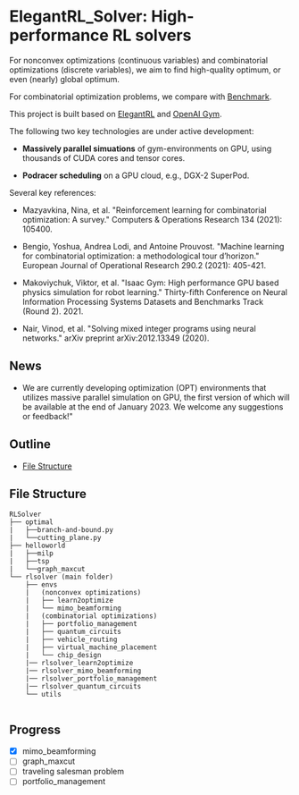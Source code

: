 # ElegantRL_Solver: High-performance RL solvers

For nonconvex optimizations (continuous variables) and combinatorial optimizations (discrete variables), we aim to find high-quality optimum, or even (nearly) global optimum.

For combinatorial optimization problems, we compare with [Benchmark](http://plato.asu.edu/bench.html).

This project is built based on [ElegantRL](https://github.com/AI4Finance-Foundation/ElegantRL) and [OpenAI Gym](https://github.com/openai/gym).

The following two key technologies are under active development: 

- **Massively parallel simuations** of gym-environments on GPU, using thousands of CUDA cores and tensor cores.

- **Podracer scheduling** on a GPU cloud, e.g., DGX-2 SuperPod.

Several key references:

- Mazyavkina, Nina, et al. "Reinforcement learning for combinatorial optimization: A survey." Computers & Operations Research 134 (2021): 105400.

- Bengio, Yoshua, Andrea Lodi, and Antoine Prouvost. "Machine learning for combinatorial optimization: a methodological tour d’horizon." European Journal of Operational Research 290.2 (2021): 405-421.

- Makoviychuk, Viktor, et al. "Isaac Gym: High performance GPU based physics simulation for robot learning." Thirty-fifth Conference on Neural Information Processing Systems Datasets and Benchmarks Track (Round 2). 2021.

- Nair, Vinod, et al. "Solving mixed integer programs using neural networks." arXiv preprint arXiv:2012.13349 (2020).

## News
- We are currently developing optimization (OPT) environments that utilizes massive parallel simulation on GPU, the first version of which will be available at the end of January 2023. We welcome any suggestions or feedback!"

## Outline

- [File Structure](#File-Structure)

## File Structure

```
RLSolver
├── optimal
|   ├──branch-and-bound.py
|   └──cutting_plane.py
├── helloworld
|   ├──milp
|   ├──tsp
|   └──graph_maxcut
└── rlsolver (main folder)
    ├── envs
    |   (nonconvex optimizations)
    |   ├── learn2optimize
    |   └── mimo_beamforming 
    |   (combinatorial optimizations)
    |   ├── portfolio_management
    |   ├── quantum_circuits
    |   ├── vehicle_routing
    |   ├── virtual_machine_placement
    |   └── chip_design
    |── rlsolver_learn2optimize
    |── rlsolver_mimo_beamforming
    |── rlsolver_portfolio_management
    |── rlsolver_quantum_circuits
    └── utils


```

## Progress

- [x] mimo_beamforming
- [ ] graph_maxcut
- [ ] traveling salesman problem
- [ ] portfolio_management

